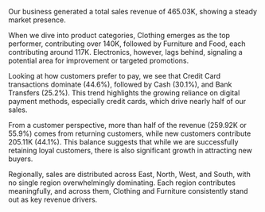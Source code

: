 Our business generated a total sales revenue of 465.03K, showing a steady market presence.

When we dive into product categories, Clothing emerges as the top performer, contributing over 140K, followed by Furniture and Food, each contributing around 117K. Electronics, however, lags behind, signaling a potential area for improvement or targeted promotions.

Looking at how customers prefer to pay, we see that Credit Card transactions dominate (44.6%), followed by Cash (30.1%), and Bank Transfers (25.2%). This trend highlights the growing reliance on digital payment methods, especially credit cards, which drive nearly half of our sales.

From a customer perspective, more than half of the revenue (259.92K or 55.9%) comes from returning customers, while new customers contribute 205.11K (44.1%). This balance suggests that while we are successfully retaining loyal customers, there is also significant growth in attracting new buyers.

Regionally, sales are distributed across East, North, West, and South, with no single region overwhelmingly dominating. Each region contributes meaningfully, and across them, Clothing and Furniture consistently stand out as key revenue drivers.
